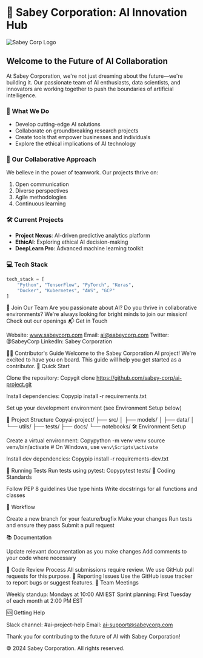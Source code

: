 # 🚀 Sabey Corporation: AI Innovation Hub

![Sabey Corp Logo](https://example.com/sabey-logo.png)

## Welcome to the Future of AI Collaboration

At Sabey Corporation, we're not just dreaming about the future—we're building it. Our passionate team of AI enthusiasts, data scientists, and innovators are working together to push the boundaries of artificial intelligence.

### 🔬 What We Do

- Develop cutting-edge AI solutions
- Collaborate on groundbreaking research projects
- Create tools that empower businesses and individuals
- Explore the ethical implications of AI technology

### 🤝 Our Collaborative Approach

We believe in the power of teamwork. Our projects thrive on:

1. Open communication
2. Diverse perspectives
3. Agile methodologies
4. Continuous learning

### 🛠️ Current Projects

- **Project Nexus**: AI-driven predictive analytics platform
- **EthicAI**: Exploring ethical AI decision-making
- **DeepLearn Pro**: Advanced machine learning toolkit

### 💻 Tech Stack

```python
tech_stack = [
    "Python", "TensorFlow", "PyTorch", "Keras",
    "Docker", "Kubernetes", "AWS", "GCP"
]
```

🌟 Join Our Team
Are you passionate about AI? Do you thrive in collaborative environments? We're always looking for bright minds to join our mission!
Check out our openings
📬 Get in Touch

Website: www.sabeycorp.com
Email: ai@sabeycorp.com
Twitter: @SabeyCorp
LinkedIn: Sabey Corporation


🧑‍💻 Contributor's Guide
Welcome to the Sabey Corporation AI project! We're excited to have you on board. This guide will help you get started as a contributor.
🚀 Quick Start

Clone the repository:
Copygit clone https://github.com/sabey-corp/ai-project.git

Install dependencies:
Copypip install -r requirements.txt

Set up your development environment (see Environment Setup below)

🌳 Project Structure
Copyai-project/
├── src/
│   ├── models/
│   ├── data/
│   └── utils/
├── tests/
├── docs/
└── notebooks/
🛠️ Environment Setup

Create a virtual environment:
Copypython -m venv venv
source venv/bin/activate  # On Windows, use `venv\Scripts\activate`

Install dev dependencies:
Copypip install -r requirements-dev.txt


🧪 Running Tests
Run tests using pytest:
Copypytest tests/
📝 Coding Standards

Follow PEP 8 guidelines
Use type hints
Write docstrings for all functions and classes

🔄 Workflow

Create a new branch for your feature/bugfix
Make your changes
Run tests and ensure they pass
Submit a pull request

📚 Documentation

Update relevant documentation as you make changes
Add comments to your code where necessary

🤝 Code Review Process
All submissions require review. We use GitHub pull requests for this purpose.
🐛 Reporting Issues
Use the GitHub issue tracker to report bugs or suggest features.
📅 Team Meetings

Weekly standup: Mondays at 10:00 AM EST
Sprint planning: First Tuesday of each month at 2:00 PM EST

🆘 Getting Help

Slack channel: #ai-project-help
Email: ai-support@sabeycorp.com

Thank you for contributing to the future of AI with Sabey Corporation!

© 2024 Sabey Corporation. All rights reserved.
